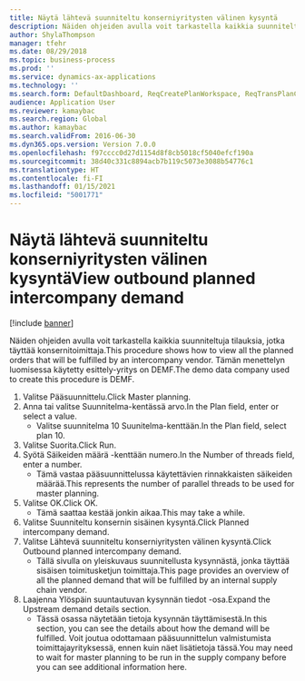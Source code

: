 ```yaml
---
title: Näytä lähtevä suunniteltu konserniyritysten välinen kysyntä
description: Näiden ohjeiden avulla voit tarkastella kaikkia suunniteltuja tilauksia, jotka täyttää konsernitoimittaja.
author: ShylaThompson
manager: tfehr
ms.date: 08/29/2018
ms.topic: business-process
ms.prod: ''
ms.service: dynamics-ax-applications
ms.technology: ''
ms.search.form: DefaultDashboard, ReqCreatePlanWorkspace, ReqTransPlanCard, ReqOutboundIntercompanyDemand
audience: Application User
ms.reviewer: kamaybac
ms.search.region: Global
ms.author: kamaybac
ms.search.validFrom: 2016-06-30
ms.dyn365.ops.version: Version 7.0.0
ms.openlocfilehash: f97cccc0d27d1154d8f8cb5018cf5040efcf190a
ms.sourcegitcommit: 38d40c331c8894acb7b119c5073e3088b54776c1
ms.translationtype: HT
ms.contentlocale: fi-FI
ms.lasthandoff: 01/15/2021
ms.locfileid: "5001771"
---
```

# <a name="view-outbound-planned-intercompany-demand"></a><span data-ttu-id="3f5ea-103">Näytä lähtevä suunniteltu konserniyritysten välinen kysyntä</span><span class="sxs-lookup"><span data-stu-id="3f5ea-103">View outbound planned intercompany demand</span></span>

[!include [banner](../../includes/banner.md)]

<span data-ttu-id="3f5ea-104">Näiden ohjeiden avulla voit tarkastella kaikkia suunniteltuja tilauksia, jotka täyttää konsernitoimittaja.</span><span class="sxs-lookup"><span data-stu-id="3f5ea-104">This procedure shows how to view all the planned orders that will be fulfilled by an intercompany vendor.</span></span> <span data-ttu-id="3f5ea-105">Tämän menettelyn luomisessa käytetty esittely-yritys on DEMF.</span><span class="sxs-lookup"><span data-stu-id="3f5ea-105">The demo data company used to create this procedure is DEMF.</span></span>

1. <span data-ttu-id="3f5ea-106">Valitse Pääsuunnittelu.</span><span class="sxs-lookup"><span data-stu-id="3f5ea-106">Click Master planning.</span></span>
2. <span data-ttu-id="3f5ea-107">Anna tai valitse Suunnitelma-kentässä arvo.</span><span class="sxs-lookup"><span data-stu-id="3f5ea-107">In the Plan field, enter or select a value.</span></span>
    * <span data-ttu-id="3f5ea-108">Valitse suunnitelma 10 Suunitelma-kenttään.</span><span class="sxs-lookup"><span data-stu-id="3f5ea-108">In the Plan field, select plan 10.</span></span>  
3. <span data-ttu-id="3f5ea-109">Valitse Suorita.</span><span class="sxs-lookup"><span data-stu-id="3f5ea-109">Click Run.</span></span>
4. <span data-ttu-id="3f5ea-110">Syötä Säikeiden määrä -kenttään numero.</span><span class="sxs-lookup"><span data-stu-id="3f5ea-110">In the Number of threads field, enter a number.</span></span>
    * <span data-ttu-id="3f5ea-111">Tämä vastaa pääsuunnittelussa käytettävien rinnakkaisten säikeiden määrää.</span><span class="sxs-lookup"><span data-stu-id="3f5ea-111">This represents the number of parallel threads to be used for master planning.</span></span>  
5. <span data-ttu-id="3f5ea-112">Valitse OK.</span><span class="sxs-lookup"><span data-stu-id="3f5ea-112">Click OK.</span></span>
    * <span data-ttu-id="3f5ea-113">Tämä saattaa kestää jonkin aikaa.</span><span class="sxs-lookup"><span data-stu-id="3f5ea-113">This may take a while.</span></span>  
6. <span data-ttu-id="3f5ea-114">Valitse Suunniteltu konsernin sisäinen kysyntä.</span><span class="sxs-lookup"><span data-stu-id="3f5ea-114">Click Planned intercompany demand.</span></span>
7. <span data-ttu-id="3f5ea-115">Valitse Lähtevä suunniteltu konserniyritysten välinen kysyntä.</span><span class="sxs-lookup"><span data-stu-id="3f5ea-115">Click Outbound planned intercompany demand.</span></span>
    * <span data-ttu-id="3f5ea-116">Tällä sivulla on yleiskuvaus suunnitellusta kysynnästä, jonka täyttää sisäisen toimitusketjun toimittaja.</span><span class="sxs-lookup"><span data-stu-id="3f5ea-116">This page provides an overview of all the planned demand that will be fulfilled by an internal supply chain vendor.</span></span>  
8. <span data-ttu-id="3f5ea-117">Laajenna Ylöspäin suuntautuvan kysynnän tiedot -osa.</span><span class="sxs-lookup"><span data-stu-id="3f5ea-117">Expand the Upstream demand details section.</span></span>
    * <span data-ttu-id="3f5ea-118">Tässä osassa näytetään tietoja kysynnän täyttämisestä.</span><span class="sxs-lookup"><span data-stu-id="3f5ea-118">In this section, you can see the details about how the demand will be fulfilled.</span></span> <span data-ttu-id="3f5ea-119">Voit joutua odottamaan pääsuunnittelun valmistumista toimittajayrityksessä, ennen kuin näet lisätietoja tässä.</span><span class="sxs-lookup"><span data-stu-id="3f5ea-119">You may need to wait for master planning to be run in the supply company before you can see additional information here.</span></span>  

